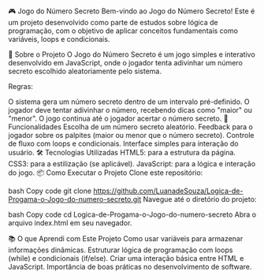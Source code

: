 🎮 Jogo do Número Secreto
Bem-vindo ao Jogo do Número Secreto! Este é um projeto desenvolvido como parte de estudos sobre lógica de programação, com o objetivo de aplicar conceitos fundamentais como variáveis, loops e condicionais.

🧠 Sobre o Projeto
O Jogo do Número Secreto é um jogo simples e interativo desenvolvido em JavaScript, onde o jogador tenta adivinhar um número secreto escolhido aleatoriamente pelo sistema.

Regras:

O sistema gera um número secreto dentro de um intervalo pré-definido.
O jogador deve tentar adivinhar o número, recebendo dicas como "maior" ou "menor".
O jogo continua até o jogador acertar o número secreto.
🚀 Funcionalidades
Escolha de um número secreto aleatório.
Feedback para o jogador sobre os palpites (maior ou menor que o número secreto).
Controle de fluxo com loops e condicionais.
Interface simples para interação do usuário.
🛠️ Tecnologias Utilizadas
HTML5: para a estrutura da página.
CSS3: para a estilização (se aplicável).
JavaScript: para a lógica e interação do jogo.
📦 Como Executar o Projeto
Clone este repositório:

bash
Copy code
git clone https://github.com/LuanadeSouza/Logica-de-Progama-o-Jogo-do-numero-secreto.git
Navegue até o diretório do projeto:

bash
Copy code
cd Logica-de-Progama-o-Jogo-do-numero-secreto
Abra o arquivo index.html em seu navegador.

📚 O que Aprendi com Este Projeto
Como usar variáveis para armazenar informações dinâmicas.
Estruturar lógica de programação com loops (while) e condicionais (if/else).
Criar uma interação básica entre HTML e JavaScript.
Importância de boas práticas no desenvolvimento de software.
